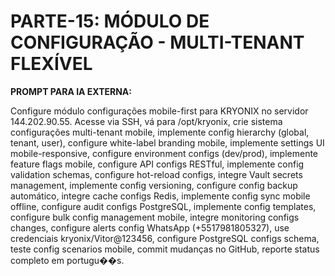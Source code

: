 # PARTE-15: MÓDULO DE CONFIGURAÇÃO - MULTI-TENANT FLEXÍVEL

**PROMPT PARA IA EXTERNA:**

Configure módulo configurações mobile-first para KRYONIX no servidor 144.202.90.55. Acesse via SSH, vá para /opt/kryonix, crie sistema configurações multi-tenant mobile, implemente config hierarchy (global, tenant, user), configure white-label branding mobile, implemente settings UI mobile-responsive, configure environment configs (dev/prod), implemente feature flags mobile, configure API configs RESTful, implemente config validation schemas, configure hot-reload configs, integre Vault secrets management, implemente config versioning, configure config backup automático, integre cache configs Redis, implemente config sync mobile offline, configure audit configs PostgreSQL, implemente config templates, configure bulk config management mobile, integre monitoring configs changes, configure alerts config WhatsApp (+5517981805327), use credenciais kryonix/Vitor@123456, configure PostgreSQL configs schema, teste config scenarios mobile, commit mudanças no GitHub, reporte status completo em portugu��s.
